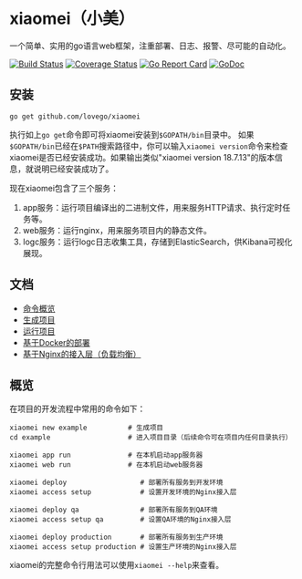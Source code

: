 # xiaomei（小美）
一个简单、实用的go语言web框架，注重部署、日志、报警、尽可能的自动化。

[![Build Status](https://travis-ci.org/lovego/xiaomei.svg?branch=master)](https://travis-ci.org/lovego/xiaomei)
[![Coverage Status](https://img.shields.io/coveralls/github/lovego/xiaomei/master.svg)](https://coveralls.io/github/lovego/xiaomei?branch=master)
[![Go Report Card](https://goreportcard.com/badge/github.com/lovego/xiaomei)](https://goreportcard.com/report/github.com/lovego/xiaomei)
[![GoDoc](https://godoc.org/github.com/lovego/xiaomei?status.svg)](https://godoc.org/github.com/lovego/xiaomei)

## 安装
```shell
go get github.com/lovego/xiaomei
```
执行如上`go get`命令即可将xiaomei安装到`$GOPATH/bin`目录中。
如果`$GOPATH/bin`已经在`$PATH`搜索路径中，你可以输入`xiaomei version`命令来检查xiaomei是否已经安装成功。如果输出类似"xiaomei version 18.7.13"的版本信息，就说明已经安装成功了。

现在xiaomei包含了三个服务：
1. app服务：运行项目编译出的二进制文件，用来服务HTTP请求、执行定时任务等。
2. web服务：运行nginx，用来服务项目内的静态文件。
3. logc服务：运行logc日志收集工具，存储到ElasticSearch，供Kibana可视化展现。

## 文档
- [命令概览](./xiaomei)
- [生成项目](./xiaomei/new)
- [运行项目](./xiaomei/run)
- [基于Docker的部署](./xiaomei/deploy)
- [基于Nginx的接入层（负载均衡）](./xiaomei/access)

<a name="oo"></a>
## 概览

在项目的开发流程中常用的命令如下：
```shell
xiaomei new example          # 生成项目
cd example                   # 进入项目目录（后续命令可在项目内任何目录执行）

xiaomei app run              # 在本机启动app服务器
xiaomei web run              # 在本机启动web服务器

xiaomei deploy                  # 部署所有服务到开发环境
xiaomei access setup            # 设置开发环境的Nginx接入层

xiaomei deploy qa               # 部署所有服务到QA环境
xiaomei access setup qa         # 设置QA环境的Nginx接入层

xiaomei deploy production       # 部署所有服务到生产环境
xiaomei access setup production # 设置生产环境的Nginx接入层
```

xiaomei的完整命令行用法可以使用`xiaomei --help`来查看。

